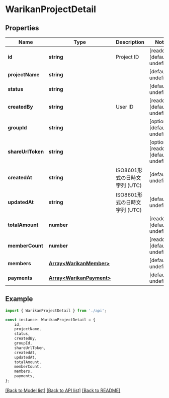 # WarikanProjectDetail


## Properties

Name | Type | Description | Notes
------------ | ------------- | ------------- | -------------
**id** | **string** | Project ID | [readonly] [default to undefined]
**projectName** | **string** |  | [default to undefined]
**status** | **string** |  | [default to undefined]
**createdBy** | **string** | User ID | [readonly] [default to undefined]
**groupId** | **string** |  | [optional] [default to undefined]
**shareUrlToken** | **string** |  | [optional] [readonly] [default to undefined]
**createdAt** | **string** | ISO8601形式の日時文字列 (UTC) | [default to undefined]
**updatedAt** | **string** | ISO8601形式の日時文字列 (UTC) | [default to undefined]
**totalAmount** | **number** |  | [readonly] [default to undefined]
**memberCount** | **number** |  | [readonly] [default to undefined]
**members** | [**Array&lt;WarikanMember&gt;**](WarikanMember.md) |  | [default to undefined]
**payments** | [**Array&lt;WarikanPayment&gt;**](WarikanPayment.md) |  | [default to undefined]

## Example

```typescript
import { WarikanProjectDetail } from './api';

const instance: WarikanProjectDetail = {
    id,
    projectName,
    status,
    createdBy,
    groupId,
    shareUrlToken,
    createdAt,
    updatedAt,
    totalAmount,
    memberCount,
    members,
    payments,
};
```

[[Back to Model list]](../README.md#documentation-for-models) [[Back to API list]](../README.md#documentation-for-api-endpoints) [[Back to README]](../README.md)
